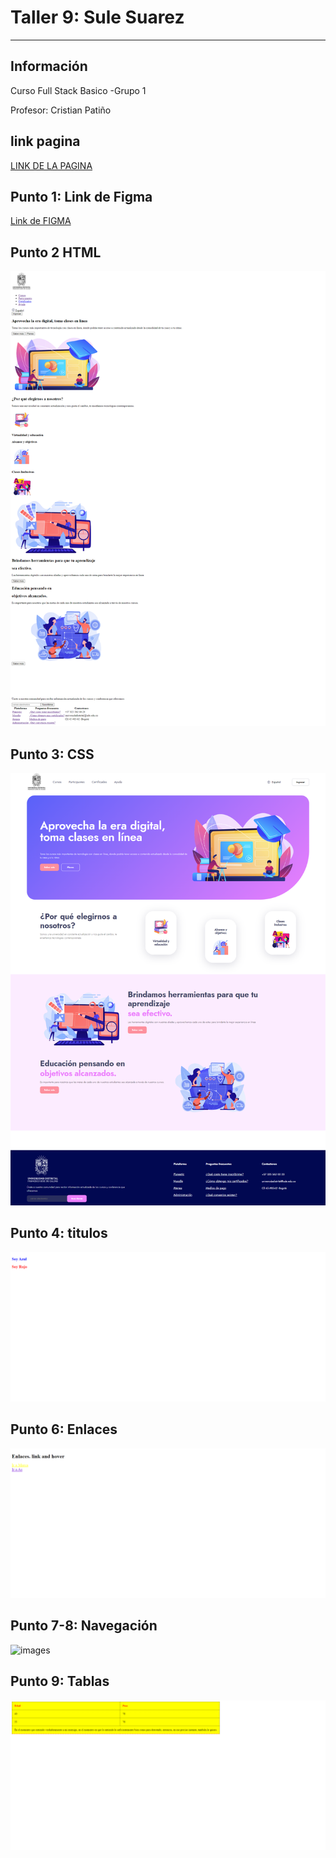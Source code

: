 <h1>Taller 9: Sule Suarez </h1>

<hr>

<h2>Información</h2>

<p>Curso Full Stack Basico -Grupo 1</p>

<p> Profesor: Cristian Patiño </p>

<h2>link pagina </h2>

<a href="https://sucaritaesredonda.github.io/taller-9-fullstack/" target="_blank"> LINK DE LA PAGINA</a>

<h2> Punto 1: Link de Figma </h2>

<a href= "https://www.figma.com/file/sBwMHT3RlLkUOtrBcUROig/Sule-Figma?type=design&node-id=0%3A1&t=8lcF0Ofq0hKGfmA1-1" target="_blank"> Link de FIGMA</a>

<h2>Punto 2 HTML </h2>
<img src="./public/IMAGENES/html.png" alt="images">

<h2>Punto 3: CSS </h2>
<img src="./public/IMAGENES/CSS.png" alt="images">

<h2>Punto 4: titulos  </h2>
<img src="./public/IMAGENES/punto9 (5).png" alt="images">

<h2>Punto 6: Enlaces  </h2>
<img src="./public/IMAGENES/punto9 (3).png" alt="images">

<h2>Punto 7-8: Navegación  </h2>
<img src=".x/public/IMAGENES/punto9 (2).png" alt="images">

<h2>Punto 9: Tablas  </h2>
<img src="./public/IMAGENES/punto9 (1).png" alt="images">


